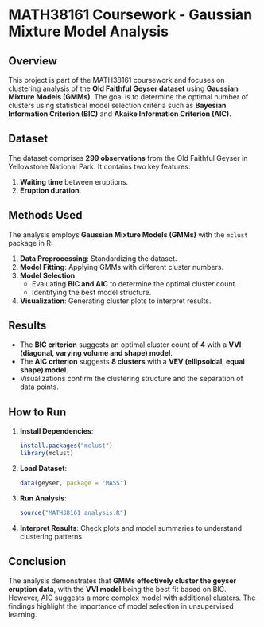 # MATH38161 Coursework - Gaussian Mixture Model Analysis

## Overview
This project is part of the MATH38161 coursework and focuses on clustering analysis of the **Old Faithful Geyser dataset** using **Gaussian Mixture Models (GMMs)**. The goal is to determine the optimal number of clusters using statistical model selection criteria such as **Bayesian Information Criterion (BIC)** and **Akaike Information Criterion (AIC)**.

## Dataset
The dataset comprises **299 observations** from the Old Faithful Geyser in Yellowstone National Park. It contains two key features:
1. **Waiting time** between eruptions.
2. **Eruption duration**.

## Methods Used
The analysis employs **Gaussian Mixture Models (GMMs)** with the `mclust` package in R:
1. **Data Preprocessing**: Standardizing the dataset.
2. **Model Fitting**: Applying GMMs with different cluster numbers.
3. **Model Selection**:
   - Evaluating **BIC and AIC** to determine the optimal cluster count.
   - Identifying the best model structure.
4. **Visualization**: Generating cluster plots to interpret results.

## Results
- The **BIC criterion** suggests an optimal cluster count of **4** with a **VVI (diagonal, varying volume and shape) model**.
- The **AIC criterion** suggests **8 clusters** with a **VEV (ellipsoidal, equal shape) model**.
- Visualizations confirm the clustering structure and the separation of data points.

## How to Run
1. **Install Dependencies**:
   ```r
   install.packages("mclust")
   library(mclust)
   ```
2. **Load Dataset**:
   ```r
   data(geyser, package = "MASS")
   ```
3. **Run Analysis**:
   ```r
   source("MATH38161_analysis.R")
   ```
4. **Interpret Results**: Check plots and model summaries to understand clustering patterns.

## Conclusion
The analysis demonstrates that **GMMs effectively cluster the geyser eruption data**, with the **VVI model** being the best fit based on BIC. However, AIC suggests a more complex model with additional clusters. The findings highlight the importance of model selection in unsupervised learning.

